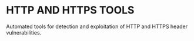 # HTTP AND HTTPS TOOLS
Automated tools for detection and exploitation of HTTP and HTTPS header vulnerabilities.
